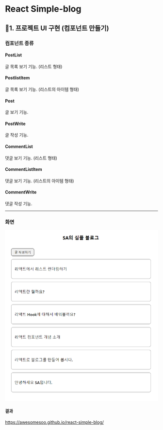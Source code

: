 # React Simple-blog

## 💜1. 프로젝트 UI 구현 (컴포넌트 만들기)

### 컴포넌트 종류

#### PostList

글 목록 보기 기능. (리스트 형태)

#### PostlistItem

글 목록 보기 기능. (리스트의 아이템 형태)

#### Post

글 보기 기능.

#### PostWrite

글 작성 기능.

#### CommentList

댓글 보기 기능. (리스트 형태)

#### CommentListItem

댓글 보기 기능. (리스트의 아이템 형태)

#### CommentWrite

댓글 작성 기능.

---

### 화면

![alt text](https://github.com/awesomesoo/react-simple-blog/blob/master/img_readme.png?raw=true)

#### 결과

https://awesomesoo.github.io/react-simple-blog/
